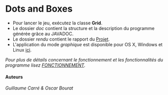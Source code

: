 # Dots and Boxes

- Pour lancer le jeu, exécutez la classe **Grid**.
- Le dossier *doc* contient la structure et la description du programme générée grâce au JAVADOC.
- Le dossier *rendu* contient le rapport du [Projet](https://github.com/GuillaumeCa/DotsnBoxes/blob/master/rendu/Rapport.pdf).
- L'application du mode *graphique* est disponible pour OS X, Windows et Linux [ici](https://github.com/GuillaumeCa/DotsnBoxes/releases).

*Pour plus de détails concernant le fonctionnement et les fonctionnalités du programme lisez [FONCTIONNEMENT](https://github.com/GuillaumeCa/DotsnBoxes/blob/master/FONCTIONNEMENT.md).*

#### Auteurs
*Guillaume Carré & Oscar Bourat*
